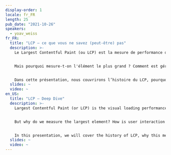 ```yaml
---
display-order: 1
locale: fr_FR
length: 25
pub_date: "2021-10-26"
speakers:
  - yoav_weiss
fr_FR:
  title: "LCP – ce que vous ne savez (peut-être) pas"
  description: >-
    Le Largest Contentful Paint (ou LCP) est la mesure de performance de chargement visuelle qui fait partie des Core Web Vitals. Le LCP mesure le temps que votre page web prend à charger l’image ou l'élément texte le plus grand et à le montrer à l'utilisateur.


    Mais pourquoi mesure-t-on l'élément le plus grand ? Comment est gérée l’interaction avec l’utilisateur ? Le chargement progressif des images ? Et les vidéos ?


    Dans cette présentation, nous couvrirons l’histoire du LCP, pourquoi cette mesure a été choisie comme représentante du chargement visuel, sa définition, comment elle a évolué jusqu'à aujourd'hui, et comment elle continue d'évoluer.
  slides: ~
  video: ~
en_US:
  title: "LCP – Deep Dive"
  description: >-
    Largest Contentful Paint (or LCP) is the visual loading performance metric that is part of the Core Web Vitals. LCP measures the time it takes for your web page to load the largest image or text element and show it to the user.


    But why do we measure the largest element? How is user interaction handled? Progressive loading of images? What about videos?


    In this presentation, we will cover the history of LCP, why this metric was chosen as a representative of visual loading, its definition, how it has evolved to the present day, and how it continues to evolve.
  slides: ~
  video: ~
---
```

